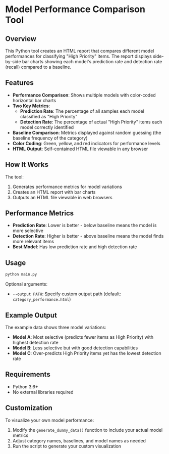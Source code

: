 # Model Performance Comparison Tool

## Overview

This Python tool creates an HTML report that compares different model performances for classifying "High Priority" items. The report displays side-by-side bar charts showing each model's prediction rate and detection rate (recall) compared to a baseline.

## Features

- **Performance Comparison**: Shows multiple models with color-coded horizontal bar charts
- **Two Key Metrics**: 
  - **Prediction Rate**: The percentage of all samples each model classified as "High Priority"
  - **Detection Rate**: The percentage of actual "High Priority" items each model correctly identified
- **Baseline Comparison**: Metrics displayed against random guessing (the baseline frequency of the category)
- **Color Coding**: Green, yellow, and red indicators for performance levels
- **HTML Output**: Self-contained HTML file viewable in any browser

## How It Works

The tool:
1. Generates performance metrics for model variations
2. Creates an HTML report with bar charts 
3. Outputs an HTML file viewable in web browsers

## Performance Metrics

- **Prediction Rate**: Lower is better - below baseline means the model is more selective
- **Detection Rate**: Higher is better - above baseline means the model finds more relevant items
- **Best Model**: Has low prediction rate and high detection rate

## Usage

```bash
python main.py
```

Optional arguments:
- `--output PATH`: Specify custom output path (default: `category_performance.html`)

## Example Output

The example data shows three model variations:
- **Model A**: Most selective (predicts fewer items as High Priority) with highest detection rate
- **Model B**: Less selective but with good detection capabilities
- **Model C**: Over-predicts High Priority items yet has the lowest detection rate

## Requirements

- Python 3.6+
- No external libraries required

## Customization

To visualize your own model performance:
1. Modify the `generate_dummy_data()` function to include your actual model metrics
2. Adjust category names, baselines, and model names as needed
3. Run the script to generate your custom visualization